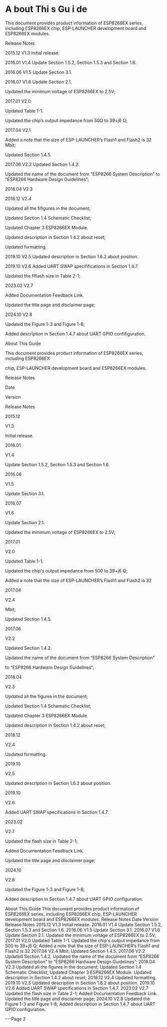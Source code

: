 # A bout Thi s Gu i de

This document provides product information of ESP8266EX series, including ESP8266EX
chip, ESP-LAUNCHER development board and ESP8266EX modules.

Release Notes

2015.12 V1.3 Initial release.

2016.01 V1.4 Update Section 1.5.2, Section 1.5.3 and Section 1.6.

2016.06 V1.5 Update Section 3.1.

2016.07 V1.6 Update Section 2.1.

Updated the minimum voltage of ESP8266EX to 2.5V;

2017.01 V2.0

Updated Table 1-1.

Updated the chip’s output impedance from 50Ω to 39+j6 Ω;


2017.04 V2.1


Added a note that the size of ESP-LAUNCHER’s Flash1 and Flash2 is 32
Mbit;

Updated Section 1.4.5.


2017.06 V2.2 Updated Section 1.4.2.

Updated the name of the document from “ESP8266 System Description”
to “ESP8266 Hardware Design Guidelines”;


2018.04 V2.3

2018.12 V2.4


Updated all the fifigures in the document;

Updated Section 1.4 Schematic Checklist;

Updated Chapter 3 ESP8266EX Module.

Updated description in Section 1.4.2 about reset;

Updated formatting.


2019.10 V2.5 Updated description in Section 1.6.2 about position.

2019.10 V2.6 Added UART SWAP specififications in Section 1.4.7.

Updated the flflash size in Table 2-1;

2023.02 V2.7

Added Documentation Feedback Link.

Updated the title page and disclaimer page;


2024.10 V2.8


Updated the Figure 1-3 and Figure 1-8;

Added description in Section 1.4.7 about UART GPIO confifiguration.



About This Guide

This document provides product information of ESP8266EX series, including ESP8266EX

chip, ESP-LAUNCHER development board and ESP8266EX modules.

Release Notes

Date

Version

Release Notes

2015.12

V1.3

Initial release.

2016.01

V1.4

Update Section 1.5.2, Section 1.5.3 and Section 1.6.

2016.06

V1.5

Update Section 3.1.

2016.07

V1.6

Update Section 2.1.

Updated the minimum voltage of ESP8266EX to 2.5V;

2017.01

V2.0

Updated Table 1-1.

Updated the chip's output impedance from 500 to 39+j6 Q;

Added a note that the size of ESP-LAUNCHER’s Flash1 and Flash2 is 32

2017.04

V2.4

Mbit;

Updated Section 1.4.5.

2017.06

V2.2

Updated Section 1.4.2.

Updated the name of the document from “ESP8266 System Description”

to “ESP8266 Hardware Design Guidelines”;

2018.04

V2.3

Updated all the figures in the document;

Updated Section 1.4 Schematic Checklist;

Updated Chapter 3 ESP8266EX Module.

Updated description in Section 1.4.2 about reset;

2018.12

V2.4

Updated formatting.

2019.10

V2.5

Updated description in Section 1.6.2 about position.

2019.10

V2.6

Added UART SWAP specifications in Section 1.4.7.

2023.02

V2.7

Updated the flash size in Table 2-1;

Added Documentation Feedback Link.

Updated the title page and disclaimer page;

2024.10

V2.8

Updated the Figure 1-3 and Figure 1-8;

Added description in Section 1.4.7 about UART GPIO configuration.

About This Guide
This document provides product information of ESP8266EX series, including ESP8266EX
chip, ESP-LAUNCHER development board and ESP8266EX modules.
Release Notes
Date Version Release Notes
2015.12 V1.3 Initial release.
2016.01 V1.4 Update Section 1.5.2, Section 1.5.3 and Section 1.6.
2016.06 V1.5 Update Section 3.1.
2016.07 V1.6 Update Section 2.1.
Updated the minimum voltage of ESP8266EX to 2.5V;
2017.01 V2.0
Updated Table 1-1.
Updated the chip's output impedance from 500 to 39+j6 Q;
Added a note that the size of ESP-LAUNCHER’s Flash1 and Flash2 is 32
2017.04 V2.4
Mbit;
Updated Section 1.4.5.
2017.06 V2.2 Updated Section 1.4.2.
Updated the name of the document from “ESP8266 System Description”
to “ESP8266 Hardware Design Guidelines”;
2018.04 V2.3 Updated all the figures in the document;
Updated Section 1.4 Schematic Checklist;
Updated Chapter 3 ESP8266EX Module.
Updated description in Section 1.4.2 about reset;
2018.12 V2.4
Updated formatting.
2019.10 V2.5 Updated description in Section 1.6.2 about position.
2019.10 V2.6 Added UART SWAP specifications in Section 1.4.7.
2023.02 V2.7
Updated the flash size in Table 2-1;
Added Documentation Feedback Link.
Updated the title page and disclaimer page;
2024.10 V2.8 Updated the Figure 1-3 and Figure 1-8;
Added description in Section 1.4.7 about UART GPIO configuration.


---Page 2 

